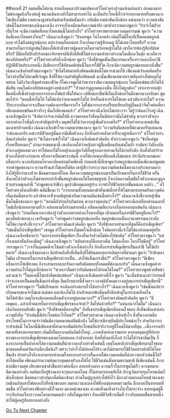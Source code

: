 ##ตอนที่ 21 ลมสดชื่นไต่ถาม
สายเลือดและปราณแท้ของสวีโหย่วหรงล้วนแห้งแล้งแล้ว อ่อนแอมาก ไม่ต้องพูดถึงเรื่องต่อสู้ ขนาดเดินทางยังไม่สามารถทำได้ ฉะนั้นประโยคนี้ที่ว่าเจ้าอยากตายหรือของนาง ไม่เพียงไม่มีความทะนงสูงส่งเกินต้านรับเช่นนั้นแล้ว กลับมีความน่าขันเล็กน้อย แน่นอนว่า ความน่าขันเช่นนี้ในสายตาของเฉินฉางเซิง อาจจะยิ่งเหมือนกับความน่ารัก
เขาหัวเราะพลางพูดว่า “ถ้าเจ้าไม่ป่วยเป็นโรค จะมีความคิดที่เหลวไหลเช่นนี้ได้อย่างไร”
สวีโหย่วหรงพยายามควบคุมอารมณ์ พูดว่า “ความคิดนี้เหลวไหลตรงไหน?”
เฉินฉางเซิงพูดว่า “ข้าเคยพูด ในโลกหล้า เดิมก็ไม่มีใครที่เป็นคนสมบูรณ์แบบ ทำไม่ถึงสมบูรณ์แบบ แย่กว่าคนอื่นหน่อย ก็จะเกิดความรู้สึกอดสู นี่ไม่เหลวไหลหรือ? ความสามารถในการปลูกต้นไม้ของใต้เท้าสังฆราชสู้คนสวนในสวนร้อยหญ้าไม่ได้ เขาก็ควรต้องรู้สึกอัปยศหรือ? ฝีมือเย็บปักถักร้อยของจักรพรรดินีศักดิ์สิทธิ์ไม่สวยงามเท่าสาวทำงานในเมืองเวิ่นสุ่ย นางก็ควรต้องอัปยศหรือ?”
สวีโหย่วหรงยักคิ้วเล็กน้อย พูดว่า “สิ่งที่ข้าพูดนั้นเป็นการมองเรื่องราวและเลือกวิธีปฏิบัติชีวิตประเภทหนึ่ง มีเพียงการใช้ทัศนคติเช่นนี้ในการใช้ชีวิต ถึงจะมีความสมบูรณ์แบบมากยิ่งขึ้น”
เฉินฉางเซิงส่ายหัวพลางพูดว่า “ข้าไม่ได้หมายถึงทัศนคติเช่นนี้ไม่ควรนำมาใช้ เพียงแต่เจ้าเคยคิดหรือไม่ว่าถ้าเป็นไปตามที่เจ้าพูด สิ่งที่ให้ความสำคัญคือทัศนคติ ฉะนั้นเพียงแค่พวกเราขยันอย่างไม่หยุดไม่หย่อน ไม่ถึงวินาทีสุดท้ายของชีวิต ก็ไม่อาจพูดได้ว่าพวกเรามีความสมบูรณ์แบบ ในเมื่อแพ้ชนะยังไม่ได้ตัดสิน เหตุใดต้องอัปยศอดสูล่วงหน้าเล่า?”
“ส่วนการดูถูกตนเองนั้น ก็ยิ่งไม่ถูกต้อง” เขาเอารากหญ้าชิ้นหนึ่งที่เพิ่งย่างสุกออกจากกองไฟแล้วยื่นให้นาง เปลี่ยนเอาชิ้นที่เย็นเล็กน้อยในมือของนางกลับมา พูดต่อไปว่า “ตอนนี้ทำไม่ได้ ไม่ได้แปลว่าอนาคตทำไม่ได้ อีกทั้งแม้จะทำไม่ได้เลย แล้วมันจะทำไม? ความวิริยะบากบั่นควรจะเป็นความต้องการที่มาจากใจ ไม่ใช่มาจากการเปรียบเทียบกับผู้อื่นแล้วจิตใจห่อเหี่ยว เพียงแค่เคยขยันแล้วจริงๆ นั่นก็เพียงพอแล้ว”
สวีโหย่วหรงนิ่งเงียบไม่เอ่ยวาจา ไม่รู้ว่าคิดอะไรอยู่
เฉินฉางเซิงพูดอีกว่า “ข้าคิดว่าเจ้าควรคิดให้ดี ความคาดหวังที่คนอื่นมีต่อเรานั้นไม่สำคัญ พวกเราตัวเองอยากทำอะไรนั้นถึงจะสำคัญแท้จริง มนุษย์ไม่ใช่ว่าควรอยู่เพื่อตัวเองหรือ?”
สวีโหย่วหรงเงยหน้าขึ้น มองเขาปราดหนึ่ง
เฉินฉางเซิงเข้าใจความหมายของนาง พูดว่า “ความรับผิดชอบที่ต้องแบกรับแน่นอนว่าต้องแบกรับ แต่การมีชีวิตอยู่นั้นควรมีเพื่อตัวเอง อีกทั้งอย่างหลังควรที่จะอยู่เหนือกว่า”
สวีโหย่วหรงคิดแล้วคิดอีก พูดว่า “ข้าไม่อาจเข้าใจได้”
เฉินฉางเซิงคิดแล้วคิดอีก หัวเราะพลางพูดว่า “ข้าก็แค่พูดเรื่อยเปื่อยเฉยๆ”
ผ่านการสนทนานี้ เขาสังเกตได้ว่าหญิงสาวผู้นี้เหมือนกับเม่นในป่า ระมัดระวังป้องกันตัวเองอยู่ตลอดเวลา ทำให้ดอกไม้ใบหญ้าและผู้หวังดีที่อยู่รอบกายบาดเจ็บได้ง่ายยิ่งนัก อีกทั้งยังทำร้ายตัวเองได้อย่างง่ายดาย หรืออาจเป็นเพราะเช่นนี้ ภายใต้ภายนอกที่สงบนิ่งไม่แยแส ประนีประนอมและแข็งแกร่ง นางกลับอ่อนไหวละเอียดอ่อนถึงเพียงนี้
ก่อนหน้านี้ที่เขาพูดว่าสมบูรณ์แบบนั้นเพียงแค่พูดต่อจากคำพูดของนาง ความจริงแล้วไม่เคยได้คิด เขารู้สึกว่ากระบวนความคิดเช่นนี้ของนางประหลาดมาก ถึงได้รู้สึกว่านางป่วย มีคนธรรมดาที่ไหน ที่เอาความสมบูรณ์แบบมาเป็นเป้าหมายในการใช้ชีวิต ครั้นสังเกตได้ว่าตัวเองไม่สามารถทำถึงขั้นสมบูรณ์แบบได้โดยสมบูรณ์ ก็จะเกิดความไม่มั่นใจตัวเองและดูถูกด้วยสาเหตุเหล่านี้
“คำพูดของเจ้าฟังๆ ดูแล้วมีเหตุผลอยู่บ้าง อาจทำให้ชีวิตสบายขึ้นหน่อย แต่ถ้า...”
สวีโหย่วหรงลังเลสักพัก พลันชี้แนะว่า “การอบรมสั่งสอนของข้าตั้งแต่เด็กทำให้ไม่สามารถยอมรับความคิดเห็นเช่นนี้ของเจ้า แล้วข้าควรที่จะเผชิญหน้ากับความกดดันเช่นนี้อย่างไร?”
เฉินฉางเซิงชี้รากหญ้าชิ้นนั้นในมือของนาง พูดว่า “ตอนนี้ยังร้อนรีบกินก่อน พวกเราคุยเล่นๆ”
สวีโหย่วหรงฉีกเปลือกด้านนอกที่ไหม้เล็กน้อยออกตามที่ว่า คล้อยตามไอร้อนสายหนึ่ง กลิ่นหอมที่เบาบางก็ลอยออกมาเช่นกัน
เฉินฉางเซิงพูดว่า “ก่อนอื่นพวกเราต้องรู้ว่าตัวเองอยากทำอะไรมากที่สุด เป้าหมายในการมีชีวิตอยู่คืออะไร?”
มองสีหน้าของนาง เขารีบพูดว่า “อย่าพูดคำว่าสมบูรณ์แบบอีก สมบูรณ์แบบนั้นเอามาพรรณนาระดับ ไม่ใช่ความจริงที่เจาะจง”
สวีโหย่วหรงคิดแล้วคิดอีก พูดว่า “สิ่งที่ข้าอยากทำมากที่สุดก็คือบำเพ็ญเพียร”
“เช่นนั้นก็บำเพ็ญเพียร” เขาพูด
สวีโหย่วหรงไม่พอใจเล็กน้อย ใจคิดอย่างนี้เจ้าไม่ได้แกล้งคนอยู่หรือ
เฉินฉางเซิงอธิบายว่า “นอกจากบำเพ็ญเพียร เรื่องอื่นเจ้าล้วนไม่ต้องไปขบคิด”
สวีโหย่วหรงพูดว่า “แต่เรื่องเหล่านั้นยังคงมีอยู่”
เฉินฉางเซิงพูดว่า “หลับตาลงก็คือกลางคืน ไม่มองโลก โลกก็ไม่มีอยู่”
สวีโหย่วหรงพูดว่า “วาจาในอุดมคติจะโน้มน้าวตัวเองได้อย่างไร อีกทั้งการบำเพ็ญเพียรเป็นแค่วิธี ไม่ใช่เป้าหมาย”
เฉินฉางเซิงมองนาง นึกย้อนถึงสิ่งที่เห็นสิ่งที่ได้ยินตลอดการเดินทางที่ผ่านมา พูดว่า “ถ้าข้ามองไม่ผิด เป้าหมายในการบำเพ็ญเพียรน่าจะเป็น...ทำให้แข็งแกร่งขึ้น?”
สวีโหย่วหรงพูดว่า “มีเพียงแข็งแกร่งให้เพียงพอ ถึงจะสามารถแบกรับความรับผิดชอบทั้งหมดที่ต้องแบกรับ”
เฉินฉางเซิงพูดด้วยความทำอะไรไม่ถูกเล็กน้อยว่า “พวกเราลืมคำว่ารับผิดชอบไปก่อนได้ไหม?”
สวีโหย่วหรงพูดด้วยสีหน้าแน่วแน่ว่า “ในตอนนี้ไม่กล้าลืมแม้แต่น้อย”
เฉินฉางเซิงคิดอย่างตั้งใจ พูดว่า “ฉะนั้นข้าแนะนำว่าก่อนที่เจ้าจะกลายเป็นคนที่แข็งแกร่งที่สุด ลืมเป้าหมายนี้ชั่วคราว เอาสติทั้งหมดวางอยู่บนการบำเพ็ญเพียรนี้”
สวีโหย่วหรงพูดว่า “ไม่มีเป้าหมาย จะเดินอย่างสบายใจได้อย่างไร?“
เฉินฉางเซิงพูดว่า “เช่นนั้นแปลว่าเป้าหมายของเจ้าไม่แน่วแน่พอ แตะต้องไม่ได้ ถ้าเป้าหมายข้อนั้นหยั่งลึกเข้าสู่ในกระแสเลือดในจิตใต้สำนึก เหตุใดจะต้องคอยเตือนตัวเองอยู่ตลอดเวลา?”
สวีโหย่วหรงคิดแล้วคิดอีก พูดว่า “มีเหตุผล...แล้วเป้าหมายในการบำเพ็ญเพียรของเจ้าล่ะ? ลืมไปแล้วหรือ?”
“แน่นอนว่าไม่ลืม” เฉินฉางเซิงเงียบสงบสักพัก พูดว่า “สิ่งที่ข้าขอคืออายุยืน”
สิ่งที่เขาบำเพ็ญเพียรคือตามใจชอบ สิ่งที่ขอคือเต๋าแห่งความยั่งยืน
“ทำเช่นนี้มีประโยชน์อะไรไหม?” สวีโหย่วหรงถาม
เฉินฉางเซิงเข้าใจ สิ่งที่นางถามคือประโยชน์ในการจดจำว่ามันมีความหมายแต่ลืมนึกถึง ไม่ใช่การมีอายุยืนมีประโยชน์อะไร
สำหรับการกระทำเช่นนี้ ในโลกนี้มีเพียงเขาที่สามารถสัมผัสประโยชน์ที่แท้จริงว่าอยู่ที่ไหนได้มากที่สุด...เนื่องจากเป้าหมายที่เขาอยากตามหา เดิมก็เป็นแรงกดดันอันยิ่งใหญ่...เงาหลังแห่งความตาย ครอบคลุมอยู่ที่ปลายทางของการบำเพ็ญเพียรของเขามาโดยตลอด กำลังรอเขา อีกทั้งยิ่งมายิ่งใกล้ ถ้าไม่ใช่ว่าเขาลืมเป็น ก็คงจะกลายเป็นบ้าภายใต้ความกดดันที่น่าหวาดกลัวอย่างยิ่งเช่นนี้
เหตุใดเขาถึงบำเพ็ญเพียรตามใจชอบมาตลอดตั้งแต่วัดเก่าเมืองซีหนิง? เพราะว่าถ้าใจไม่ปลอดโปร่ง เขาไม่สามารถใช้ชีวิตอย่างปกติได้โดยสิ้นเชิง ทำอย่างไรถึงจะสามารถทำตามใจอยากอย่างราบรื่นภายใต้ความกดดันที่น่าหวาดกลัวเช่นนี้ได้? ทำได้แค่ลืม เพียงแต่จำความคิดแรกสุดของตัวเองให้ได้ ใช้ชีวิตเช่นนั้นตามธรรมชาติ มีเพียงเช่นนี้ ถึงจะสงบมีความสุข
เสียงของเขาดังขึ้นอย่างต่อเนื่อง สงบอย่างมาก ความเร็วในการพูดไม่เร็ว ความหมายชัดเจนอย่างยิ่ง ลมหิมะที่อยู่ข้างนอกจะรุนแรงแค่ไหน ก็ไม่สามารถกดทับได้
ประตูวัดเก่าทรุดโทรมเดิมก็พังเล็กน้อย มีลมหนาวปะปนเกล็ดหิมะเข้ามา ส่วนใหญ่ถูกเปลวไฟบังไว้ มีบางส่วนตกบนใบหน้าของเขา เหมือนกับแสงไฟตกลงไปที่หน้าของเขา
ลมหนาวและแสงไฟที่อบอุ่นหลอมรวมกัน ก็กลายเป็นสายลมที่สดชื่น
สวีโหย่วหรงฟังอย่างตั้งใจมาก มองหน้าของเขา ดวงตายิ่งมายิ่งสว่างไสวใสกระจ่าง
ชายหนุ่มผู้นี้ราวกับอ่านเรื่องราวบนโลกมาหมดแล้ว กลับไม่ดูแก่ชรา ยังคงมีชีวิตชีวาเต็มที่ ราวกับลมสดชื่นสายหนึ่ง ทำให้ผู้คนรู้สึกสบายอย่างยิ่ง


[Go To Next Chapter]( ./306.md)